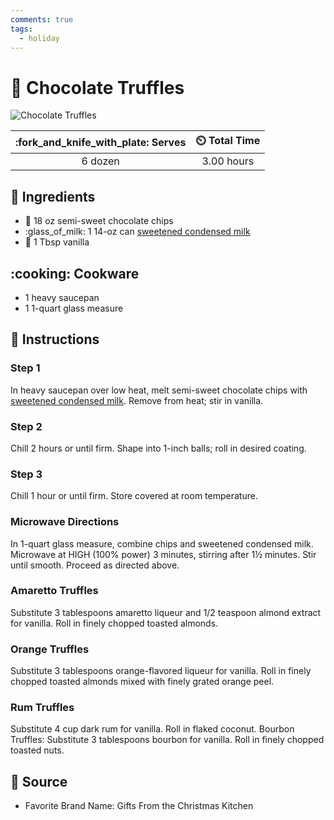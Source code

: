 ```yaml
---
comments: true
tags:
  - holiday
---
```

# :chocolate_bar: Chocolate Truffles

![Chocolate Truffles](../assets/images/chocolate-truffles.jpg)

| :fork_and_knife_with_plate: Serves | :timer_clock: Total Time |
|:----------------------------------:|:-----------------------: |
| 6 dozen | 3.00 hours |

## :salt: Ingredients

- :chocolate_bar: 18 oz semi-sweet chocolate chips
- :glass_of_milk: 1 14-oz can [sweetened condensed milk][1]
- :icecream: 1 Tbsp vanilla

## :cooking: Cookware

- 1 heavy saucepan
- 1 1-quart glass measure

## :pencil: Instructions

### Step 1

In heavy saucepan over low heat, melt semi-sweet chocolate chips with [sweetened condensed milk][1]. Remove from heat;
stir in vanilla.

### Step 2

Chill 2 hours or until firm. Shape into 1-inch balls; roll in desired coating.

### Step 3

Chill 1 hour or until firm. Store covered at room temperature.

### Microwave Directions

In 1-quart glass measure, combine chips and sweetened condensed milk. Microwave at HIGH (100%
power) 3 minutes, stirring after 1½ minutes. Stir until smooth. Proceed as directed above.

### Amaretto Truffles

Substitute 3 tablespoons amaretto liqueur and 1/2 teaspoon almond extract for vanilla. Roll in finely
chopped toasted almonds.

### Orange Truffles

Substitute 3 tablespoons orange-flavored liqueur for vanilla. Roll in finely chopped toasted almonds
mixed with finely grated orange peel.

### Rum Truffles

Substitute 4 cup dark rum for vanilla. Roll in flaked coconut. Bourbon Truffles: Substitute 3 tablespoons
bourbon for vanilla. Roll in finely chopped toasted nuts.

## :link: Source

- Favorite Brand Name: Gifts From the Christmas Kitchen

[1]: <../ingredients/sweetened-condensed-milk.md>
